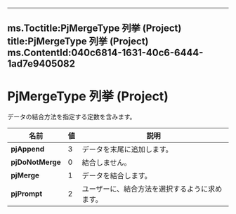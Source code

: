 

---
ms.Toctitle:PjMergeType 列挙 (Project)
title:PjMergeType 列挙 (Project)
ms.ContentId:040c6814-1631-40c6-6444-1ad7e9405082
---
# PjMergeType 列挙 (Project)




データの結合方法を指定する定数を含みます。

|**名前**|**値**|**説明**|
|---|---|---|
|**pjAppend**|3|データを末尾に追加します。|
|**pjDoNotMerge**|0|結合しません。|
|**pjMerge**|1|データを結合します。|
|**pjPrompt**|2|ユーザーに、結合方法を選択するように求めます。|




